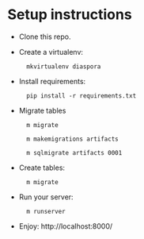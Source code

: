 # Setup instructions

* Clone this repo.
* Create a virtualenv:

        mkvirtualenv diaspora

* Install requirements:

        pip install -r requirements.txt

* Migrate tables
	
	    m migrate

	    m makemigrations artifacts

	    m sqlmigrate artifacts 0001

* Create tables:

        m migrate

* Run your server:

        m runserver

* Enjoy: http://localhost:8000/
